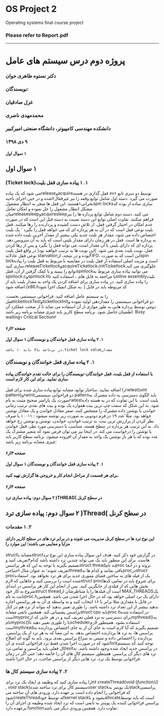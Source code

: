 # OS Project 2

Operating systems final course project

### Please refer to Report.pdf

---

# پروژه دوم درس سیستم های عامل

### دکتر نستوه طاهری جوان

### نویسندگان:

### غزل صادقیان

### محمدمهدی ناصری

### دانشکده مهندسی کامپیوتر، دانشگاه صنعتی اميرکبير

### ٩ دی ١٣٩٨


#### ١ سوال اول

## ١ سوال اول

### (Ticket lock)١. ١ پیاده سازی قفل بلیت

می شود که یک پیادهreleaseوacquireقفل گذاری در هسته xv۶ توسط دو سری تابع صورت می گيرد. دسته اول شامل توابع
وقفه را نیز غيرفعال٢شده و در حين اجرای ناحیه بحرانی١هستند. این قفل ها منجر به انتظار مشغولspin locksسازی ساده از
بوده که مشکل انتظار مشغول را حل نموده و امکان تعامل میانreleasesleepوacquiresleepمی کنند. دسته دوم شامل توابع
پردازه ها را نیز فراهم میکنند. تفاوت اصلی توابع این دسته نسبت به دسته قبل این است که در صورت عدم امکان در اختیار گرفتن
قفل، از تلاش دست کشیده و پردازنده را رها میکنند. قفل بلیت نوعی قفل است که در آن به هر پردازه ای که می خواهد قفل را
بگيرد ٬ یک بلیت اختصاص داده می شود. مقدار هر بلیت جدید یکی بیشتر از مقدار آخرین بلیت داده شده به پردازه ها است. قفل
در هر زمان دارای مقدار بلیتی است که باید به آن سرویس دهد. پردازه ای که دارای بلیتی با آن مقدار است، می تواند قفل را بگيرد
و پس از رها کردن قفل، نوبت بلیت بعدی می شود. )این نوبت ها به ترتیب خواهند بود( در واقع قفل بلیت نوعی قفل عادلانه
starvationبوده و در نتیجه، ازFIFO، این است که به صورتspin lockاست و مزیت اصلی استفاده از قفل بلیت در مقایسه با
مربوط به قفل بلیت را پیاده سازی کنید.releaseTicketlockوacquireTicketlock،initTicketlockجلوگيری می کند. توابع
را ببینید و با کمک گرفتن از آن، قفلspinlockمی توانید پیاده سازی مربوط به spinlock.cوspinlock.hبا مراجعه به فایل های
، استفاده کنید تاinline assemblyبلیت را پیاده سازی کنید. در پیاده سازی برای اضافه کردن یک واحد به مقدار بلیت باید از
اضافه شود.(x86.hبه شکل اتمیک اجرا شود. ) کد مربوطه باید در فایل

را به سیستم عامل اضافه کنید. فراخوانی سیستمی نخست، قفلticketlockTestوticketlockInitدو فراخوانی سیستمی
را مقداردهی اولیه نموده و دومی توسط پردازه هایی به طور موازی از آن استفاده می نماید تا از صحت عملکرد آن اطمینان حاصل
شود. برنامه سطح کاربر باید چیزی مشابه برنامه زیر باشد.
Busy waiting١
Critical Section٢

#### ۶صفحه ٢از


#### ١. ٢ پیاده سازی قفل خوانندگان و نویسندگان ١ سوال اول

```
در برنامه بالا باید ١٠ باشد.ticket lock valueمقدار
```
### ١. ٢ پیاده سازی قفل خوانندگان و نویسندگان

#### با استفاده از قفل بلیت، قفل خوانندگان‐نویسندگان را برای حالت تقدم خوانندگان پیاده سازی نمایید. برای این کار لازم است

را اضافه نمایید. ساختار توابع، مشابه توابع پیاده سازی شده برای قفلrwtest(uint pattern)وrwinitدو فراخوانی سیستمی
patternباید الگوی دسترسی به داده مشترک به صورت یک پارامتر صحیح مثبت به نامrwtestبلیت است. با این تفاوت که در
به هسته داده شود. به این شکل که سمت چپ ترین بیت همواره یک بوده و بیت های بعدی ترتیب زمانی خواندن یا نوشتن داده
مشترک را مشخص کنند. صفر معادل خواندن و یک معادل نوشتن خواهد بود. مثلا́ عدد ١٩ در فرم دودویی به صورت زیر نوشته
میشود : ١٠٠١١ با صرف نظر کردن از پرارزش ترین بیت، به ترتیب خواندن، خواندن، نوشتن و نوشتن رخ خواهد داد. به این ترتیب هر
پردازه در سطح هسته، متناسب با دسترسی مورد نظر، قفل خواندن یا نوشتن را درخواست می کند. در اینجا نیز می توان فرض نمود
که متغير مشترک یک عدد بوده که با هر بار نوشتن یک واحد به مقدار آن افزوده میشود.
برنامه سطح کاربر باید چیزی مشابه برنامه زیر باشد:

#### ۶صفحه ٣از


#### ١. ٢ پیاده سازی قفل خوانندگان و نویسندگان ١ سوال اول

#### برای هر قسمت از مراحل انجام کار و خروجی ها گزارش تهیه کنید.

#### ۶صفحه ۴از


#### ٢ سوال دوم: پیاده سازی ترد )THREAD( در سطح کرنل

## ٢ سوال دوم: پیاده سازی ترد )Thread( در سطح کرنل

### ٢. ١ مقدمات

#### این نوع ترد ها در سطح کرنل مدیریت می شوند و در برابر ترد های در سطح کاربر دارای مزایا و معایبی می باشند؛ این موارد را

structمشابه باstructدر گزارش خود ذکر کنید. هدف این سوال پیاده سازی این نوع ترد هاست. برای این منظور باید یک
می تواند چندین ترد داشته باشد کدام٣تعریف کنید و تصمیم بگيرید با توجه به این که هر پراسسstruct threadبه نامproc
بروند و در آنجا تعریف شوند؛ به عنوان مثال احتیاجیthreadباقی بمانند و کدام ها بهprocدرstruct procیک از فیلد های
به ساختن فضای مموری جدید برای هر ترد نخواهد بود.
استفاده شده است را بررسی کنید و جاهایی که لازمstruct procبرای شروع باید در تمامی کدها بخش هایی که از فیلدی از
جایگزین کنید. پس از انجام این کار هر پراسس در ابتدای شروع به کار خودstruct threadاست آن فیلدها را با متناظرشان از
MAX_THREADSیک ثابت به نامproc.hدارای یک ترد اصلی خواهد بود که در حال اجرا شدن می باشد. همچنين در فایل
با مقداری مثلا برابر با ١۶ انتخاب کنید و به واسطه ی آن به هر پراسس اجازه ندهید بیشتر از این تعداد ترد داشته باشد.
را طوری تغیير بدهید که بتواند از ترد هم در کنار پراسس پشتیبانی کند. همچنين تابعی مشابهstruct cpu بایدproc.hدر
استفاده شده استmyprocبرای دسترسی به ترد فعلی تعریف کنید و در هر جایی که ازmythread()به نامmyproc()با
را طوری تغیير دهید تاschedulerاستفاده بشود. همینطور لازم استmythreadتصمیم بگيرید که آیا لازم است به جای آن از
به جای اختصاص پردازنده به پراسس ها، به ترد ها پردازنده اختصاص بدهد. به این معنا که به هر ترد از یک پراسس، پردازنده
را اختصاص داده و سپس به سراغ پراسس بعدی برود.
باید به گونه ای اصلاح شود که در صورت اجرا شدن فقط ترد فراخوانی کننده ی آنforkتوجه کنید که سیستم کال فعلی
باید پراسس و تمامی تردexitدر پراسس جدید ایجاد شده وجود داشته باشد، نه ترد های دیگر آن پراسس. همینطور سیستم کال
های آن را خاتمه دهد؛ حتی اگر در زمان فراخوانی توسط یک ترد، ترد هایی دیگر از پراسس صاحب، در حال اجرا باشند.

### ٢. ٢ پیاده سازی سیستم کال ها

را پیاده سازی کنید که وظیفه ی ایجاد یک ترد برایint createThread(void (*function)() , void* stack)سیستم کال
برای ترد ساخته شدهuser stackیک پوینتر بهstackپراسسی که فراخوانی را انجام داده است بر عهده دارد. ورودی های آن
ساخته می شودcreateThreadکه توسط خودkernel stackبشود و باallocateاست که باید توسط پراسس فراخوانی کننده
یک پوینتر به تابعی است که ترد ایجاد شده وظیفه ی اجرای آن را برعهده دارد.functionتفاوت دارد. همچنين ورودی دیگر
می باشد.
